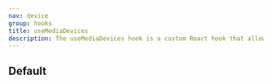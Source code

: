 ```yaml
---
nav: device
group: hooks
title: useMediaDevices
description: The useMediaDevices hook is a custom React hook that allows you to get information about connected media devices, such as cameras and microphones. It returns an array of MediaDeviceInfo objects, each containing the deviceId, kind, and label of the connected media device. This hook is useful for applications that require access to media devices and want to provide users with information about available devices.
---
```


## Default

<code src="./demos/index.tsx" nopadding></code>
